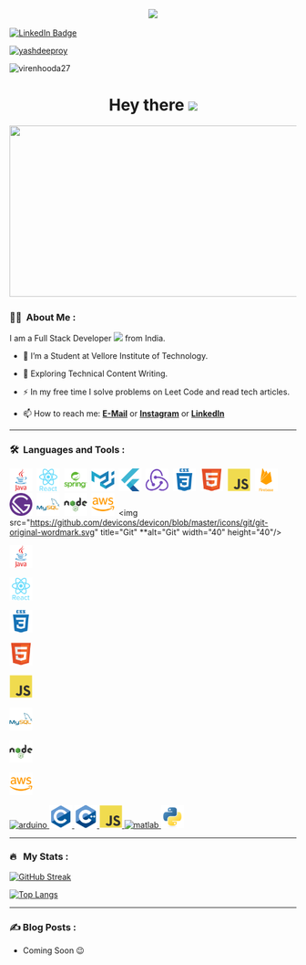   

<p  align="center"><img  src="https://media.giphy.com/media/M9gbBd9nbDrOTu1Mqx/giphy.gif"  width="100"/></p>

<p  align="center">

<a  href="https://www.linkedin.com/in/virenhooda"><img  src="https://img.shields.io/badge/LinkedIn-blue?style=for-the-badge&logo=linkedin&logoColor=white"  alt="LinkedIn Badge"></a>

<p  align="left">  <a  href="https://github.com/ryo-ma/github-profile-trophy"><img  src="https://github-profile-trophy.vercel.app/?username=virenhooda27"  alt="yashdeeproy" /></a>  </p>


<a align="left">  <img  src="https://komarev.com/ghpvc/?username=virenhooda27&label=Profile%20views&color=0e75b6&style=flat"  alt="virenhooda27" />  </p>

  

<h1  align="center">Hey there <img  src="https://media.giphy.com/media/hvRJCLFzcasrR4ia7z/giphy.gif"  width="40"></h1>

  

<p  align="center"><img  src="https://media.giphy.com/media/dWesBcTLavkZuG35MI/giphy.gif"  width="600"  height="300" /></p>

  

###  :woman_technologist: &nbsp;About Me :

  

I am a Full Stack Developer <img  src="https://media.giphy.com/media/WUlplcMpOCEmTGBtBW/giphy.gif"  width="30"> from India.

  

- 🔭 I’m a Student at Vellore Institute of Technology.

- 🌱 Exploring Technical Content Writing.

- ⚡ In my free time I solve problems on Leet Code and read tech articles.

- 📫 How to reach me: **[E-Mail](mailto:virenhooda@hotmail.com)** or [**Instagram**](https://www.instagram.com/thevirenhooda/) or [**LinkedIn**](https://www.linkedin.com/in/virenhooda/)

  

---

  

###  🛠 &nbsp;Languages and Tools :

<img src="https://github.com/devicons/devicon/blob/master/icons/java/java-original-wordmark.svg" title="Java" alt="Java" width="40" height="40"/>&nbsp;
  <img src="https://github.com/devicons/devicon/blob/master/icons/react/react-original-wordmark.svg" title="React" alt="React" width="40" height="40"/>&nbsp;
  <img src="https://github.com/devicons/devicon/blob/master/icons/spring/spring-original-wordmark.svg" title="Spring" alt="Spring" width="40" height="40"/>&nbsp;
  <img src="https://github.com/devicons/devicon/blob/master/icons/materialui/materialui-original.svg" title="Material UI" alt="Material UI" width="40" height="40"/>&nbsp;
  <img src="https://github.com/devicons/devicon/blob/master/icons/flutter/flutter-original.svg" title="Flutter" alt="Flutter" width="40" height="40"/>&nbsp;
  <img src="https://github.com/devicons/devicon/blob/master/icons/redux/redux-original.svg" title="Redux" alt="Redux " width="40" height="40"/>&nbsp;
  <img src="https://github.com/devicons/devicon/blob/master/icons/css3/css3-plain-wordmark.svg"  title="CSS3" alt="CSS" width="40" height="40"/>&nbsp;
  <img src="https://github.com/devicons/devicon/blob/master/icons/html5/html5-original.svg" title="HTML5" alt="HTML" width="40" height="40"/>&nbsp;
  <img src="https://github.com/devicons/devicon/blob/master/icons/javascript/javascript-original.svg" title="JavaScript" alt="JavaScript" width="40" height="40"/>&nbsp;
  <img src="https://github.com/devicons/devicon/blob/master/icons/firebase/firebase-plain-wordmark.svg" title="Firebase" alt="Firebase" width="40" height="40"/>&nbsp;
  <img src="https://github.com/devicons/devicon/blob/master/icons/gatsby/gatsby-original.svg" title="Gatsby"  alt="Gatsby" width="40" height="40"/>&nbsp;
  <img src="https://github.com/devicons/devicon/blob/master/icons/mysql/mysql-original-wordmark.svg" title="MySQL"  alt="MySQL" width="40" height="40"/>&nbsp;
  <img src="https://github.com/devicons/devicon/blob/master/icons/nodejs/nodejs-original-wordmark.svg" title="NodeJS" alt="NodeJS" width="40" height="40"/>&nbsp;
  <img src="https://github.com/devicons/devicon/blob/master/icons/amazonwebservices/amazonwebservices-plain-wordmark.svg" title="AWS" alt="AWS" width="40" height="40"/>&nbsp;
  <img src="https://github.com/devicons/devicon/blob/master/icons/git/git-original-wordmark.svg" title="Git" **alt="Git" width="40" height="40"/>  

<p>

<img  src="https://github.com/devicons/devicon/blob/master/icons/java/java-original-wordmark.svg"  title="Java"  alt="Java"  width="40"  height="40"/>&nbsp;

<img  src="https://github.com/devicons/devicon/blob/master/icons/react/react-original-wordmark.svg"  title="React"  alt="React"  width="40"  height="40"/>&nbsp;



<img  src="https://github.com/devicons/devicon/blob/master/icons/css3/css3-plain-wordmark.svg"  title="CSS3"  alt="CSS"  width="40"  height="40"/>&nbsp;

<img  src="https://github.com/devicons/devicon/blob/master/icons/html5/html5-original.svg"  title="HTML5"  alt="HTML"  width="40"  height="40"/>&nbsp;

<img  src="https://github.com/devicons/devicon/blob/master/icons/javascript/javascript-original.svg"  title="JavaScript"  alt="JavaScript"  width="40"  height="40"/>&nbsp;


<img  src="https://github.com/devicons/devicon/blob/master/icons/mysql/mysql-original-wordmark.svg"  title="MySQL"  alt="MySQL"  width="40"  height="40"/>&nbsp;

<img  src="https://github.com/devicons/devicon/blob/master/icons/nodejs/nodejs-original-wordmark.svg"  title="NodeJS"  alt="NodeJS"  width="40"  height="40"/>&nbsp;

<img  src="https://github.com/devicons/devicon/blob/master/icons/amazonwebservices/amazonwebservices-plain-wordmark.svg"  title="AWS"  alt="AWS"  width="40"  height="40"/>&nbsp;
<p  align="left">  <a  href="https://www.arduino.cc/"  target="_blank"  rel="noreferrer">  <img  src="https://cdn.worldvectorlogo.com/logos/arduino-1.svg"  alt="arduino"  width="40"  height="40"/>  </a>  <a  href="https://www.cprogramming.com/"  target="_blank"  rel="noreferrer">  <img  src="https://raw.githubusercontent.com/devicons/devicon/master/icons/c/c-original.svg"  alt="c"  width="40"  height="40"/>  </a>  <a  href="https://www.w3schools.com/cpp/"  target="_blank"  rel="noreferrer">  <img  src="https://raw.githubusercontent.com/devicons/devicon/master/icons/cplusplus/cplusplus-original.svg"  alt="cplusplus"  width="40"  height="40"/>  </a>  <a  href="https://developer.mozilla.org/en-US/docs/Web/JavaScript"  target="_blank"  rel="noreferrer">  <img  src="https://raw.githubusercontent.com/devicons/devicon/master/icons/javascript/javascript-original.svg"  alt="javascript"  width="40"  height="40"/>  </a>  <a  href="https://www.mathworks.com/"  target="_blank"  rel="noreferrer">  <img  src="https://upload.wikimedia.org/wikipedia/commons/2/21/Matlab_Logo.png"  alt="matlab"  width="40"  height="40"/>  </a>  <a  href="https://www.python.org"  target="_blank"  rel="noreferrer">  <img  src="https://raw.githubusercontent.com/devicons/devicon/master/icons/python/python-original.svg"  alt="python"  width="40"  height="40"/>  </a>  </p>






</p>

  

---

  

###  🔥 &nbsp; My Stats :

[![GitHub Streak](http://github-readme-streak-stats.herokuapp.com?user=virenhooda27&theme=dark&background=000000)](https://git.io/streak-stats)

 

[![Top Langs](https://github-readme-stats.vercel.app/api/top-langs/?username=virenhooda27&layout=compact&theme=vision-friendly-dark)](https://github.com/anuraghazra/github-readme-stats)



---

  

###  ✍️ Blog Posts :

-  Coming Soon 😉

<!-- BLOG-POST-LIST:END -->

